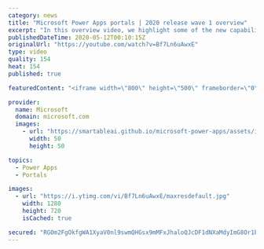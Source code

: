 ```yaml
---
category: news
title: "Microsoft Power Apps portals | 2020 release wave 1 overview"
excerpt: "In this overview video, we highlight some of the new capabilities included in the latest update to Microsoft Power Apps portals.     Here are the capabilities covered:   •    Power BI integration, so you can quickly add Power BI reports, tables, and dashboards to your portals without coding.  •    Themes"
publishedDateTime: 2020-05-12T00:10:15Z
originalUrl: "https://youtube.com/watch?v=Bf7Ln6uAwxE"
type: video
quality: 154
heat: 154
published: true

featuredContent: "<iframe width=\"800\" height=\"500\" frameborder=\"0\" src=\"https://www.youtube.com/embed/Bf7Ln6uAwxE\" allow=\"accelerometer; autoplay; encrypted-media; gyroscope; picture-in-picture\" allowfullscreen></iframe>"

provider:
  name: Microsoft
  domain: microsoft.com
  images:
    - url: "https://smartableai.github.io/microsoft-power-apps/assets/images/organizations/microsoft.com-50x50.jpg"
      width: 50
      height: 50

topics:
  - Power Apps
  - Portals

images:
  - url: "https://i.ytimg.com/vi/Bf7Ln6uAwxE/maxresdefault.jpg"
    width: 1280
    height: 720
    isCached: true

secured: "RGOm2FgOkfgWA1XyaV0nl9swmQHGsx9mMFxJhaloQJcDF1dNXaMdyImG8Or1bEC751FuX88ampFaNIBjpqzoQObq3mersoA559bbk5/UHSx4BmV8cwxhqiDWFmHdQPwfjOZJ6enkHCnMrs72PIUIxjs4PRG3/BYEezKXHgsmPjchLEh7mxFvjQpNPuc6HZyr2xOSFeUKUR6mwOTQTS7wmcmQKYY1YNlZ+G7qdeOKMzdEjvemuBrcYF4F47aRLTW33RZ8DIKVwOikbXI8O0Pdb30ImkiH1om2dEPWdA6pqN4/TcBu8VqvCwrqnFOMW7VZPHd0tbCVDJRZHT4Kbs/cExr75GKXzLU58PkZ73iFEE6N1ZdpRjB374VznJHxGzzyTjE7TMFQHUsqvYhxe0giW42PtO3npw6AOyNXsDfIaJgqO/mpv60PJIUoE7Lj5WOB;8sbko8O0wNINFz/bOVsQ4g=="
---
```


